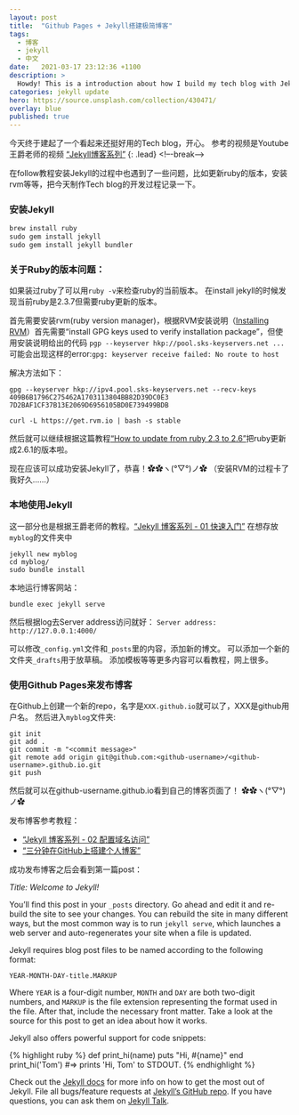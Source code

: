 ```yaml
---
layout: post
title:  "Github Pages + Jekyll搭建极简博客"
tags:
  - 博客
  - jekyll
  - 中文
date:   2021-03-17 23:12:36 +1100
description: >
  Howdy! This is a introduction about how I build my tech blog with Jekyll and Github Pages.
categories: jekyll update
hero: https://source.unsplash.com/collection/430471/
overlay: blue
published: true
---
```

今天终于建起了一个看起来还挺好用的Tech blog，开心。
参考的视频是Youtube王爵老师的视频
[“Jekyll博客系列”](https://www.youtube.com/playlist?list=PLK2w-tGRdrj7vzX7Y-GqKPb2QPrHCYZY1)
{: .lead}
<!–-break-–>

在follow教程安装Jekyll的过程中也遇到了一些问题，比如更新ruby的版本，安装rvm等等，把今天制作Tech blog的开发过程记录一下。

### 安装Jekyll
```txt
brew install ruby
sudo gem install jekyll
sudo gem install jekyll bundler
```

### 关于Ruby的版本问题：
如果装过ruby了可以用`ruby -v`来检查ruby的当前版本。
在install jekyll的时候发现当前ruby是2.3.7但需要ruby更新的版本。

首先需要安装rvm(ruby version manager)，根据RVM安装说明（[Installing RVM](https://rvm.io/rvm/install)）首先需要“install GPG keys used to verify installation package”，但使用安装说明给出的代码 `pgp --keyserver hkp://pool.sks-keyservers.net ...`可能会出现这样的error:`gpg: keyserver receive failed: No route to host`

解决方法如下：
```
gpg --keyserver hkp://ipv4.pool.sks-keyservers.net --recv-keys 409B6B1796C275462A1703113804BB82D39DC0E3 7D2BAF1CF37B13E2069D6956105BD0E739499BDB

curl -L https://get.rvm.io | bash -s stable
```

然后就可以继续根据这篇教程[“How to update from ruby 2.3 to 2.6”](https://help.learn.co/en/articles/2789231-how-to-upgrade-from-ruby-2-3-to-2-6)把ruby更新成2.6.1的版本啦。

现在应该可以成功安装Jekyll了，恭喜！✿✿ヽ(°▽°)ノ✿
（安装RVM的过程卡了我好久……）

### 本地使用Jekyll
这一部分也是根据王爵老师的教程。[“Jekyll 博客系列 - 01 快速入门”](https://www.youtube.com/watch?v=Zt_QzSbyDcw&list=PLK2w-tGRdrj7vzX7Y-GqKPb2QPrHCYZY1&index=1)
在想存放`myblog`的文件夹中
```
jekyll new myblog
cd myblog/
sudo bundle install
```
本地运行博客网站：
```
bundle exec jekyll serve
```
然后根据log去Server address访问就好：
```Server address: http://127.0.0.1:4000/```

可以修改`_config.yml`文件和`_posts`里的内容，添加新的博文。
可以添加一个新的文件夹`_drafts`用于放草稿。
添加模板等等更多内容可以看教程，网上很多。

### 使用Github Pages来发布博客
在Github上创建一个新的repo，名字是`XXX.github.io`就可以了，XXX是github用户名。
然后进入`myblog`文件夹:
```
git init
git add .
git commit -m "<commit message>"
git remote add origin git@github.com:<github-username>/<github-username>.github.io.git
git push
```

然后就可以在github-username.github.io看到自己的博客页面了！
✿✿ヽ(°▽°)ノ✿

发布博客参考教程：
- [“Jekyll 博客系列 - 02 配置域名访问”](https://www.youtube.com/watch?v=7lFxEsF5Rw0&list=PLK2w-tGRdrj7vzX7Y-GqKPb2QPrHCYZY1&index=2)
- [“三分钟在GitHub上搭建个人博客”](https://zhuanlan.zhihu.com/p/28321740)

成功发布博客之后会看到第一篇post：

*Title: Welcome to Jekyll!*

You’ll find this post in your `_posts` directory. Go ahead and edit it and re-build the site to see your changes. You can rebuild the site in many different ways, but the most common way is to run `jekyll serve`, which launches a web server and auto-regenerates your site when a file is updated.

Jekyll requires blog post files to be named according to the following format:

`YEAR-MONTH-DAY-title.MARKUP`

Where `YEAR` is a four-digit number, `MONTH` and `DAY` are both two-digit numbers, and `MARKUP` is the file extension representing the format used in the file. After that, include the necessary front matter. Take a look at the source for this post to get an idea about how it works.

Jekyll also offers powerful support for code snippets:

{% highlight ruby %}
def print_hi(name)
  puts "Hi, #{name}"
end
print_hi('Tom')
#=> prints 'Hi, Tom' to STDOUT.
{% endhighlight %}

Check out the [Jekyll docs][jekyll-docs] for more info on how to get the most out of Jekyll. File all bugs/feature requests at [Jekyll’s GitHub repo][jekyll-gh]. If you have questions, you can ask them on [Jekyll Talk][jekyll-talk].

[jekyll-docs]: https://jekyllrb.com/docs/home
[jekyll-gh]:   https://github.com/jekyll/jekyll
[jekyll-talk]: https://talk.jekyllrb.com/